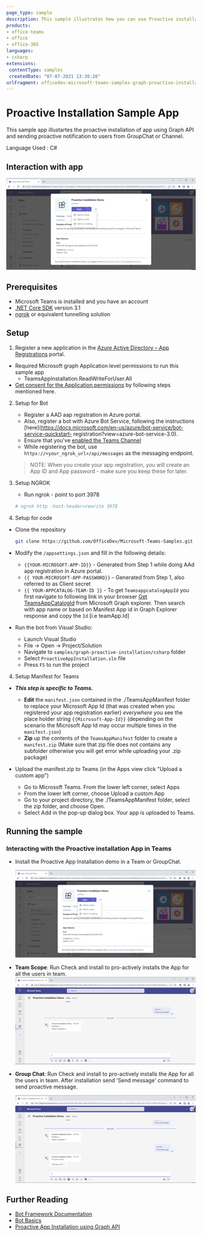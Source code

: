 ```yaml
---
page_type: sample
description: This sample illustrates how you can use Proactive installation of app for user and send proactive notification by calling Microsoft Graph APIs.
products:
- office-teams
- office
- office-365
languages:
- csharp
extensions:
 contentType: samples
 createdDate: "07-07-2021 13:38:26"
urlFragment: officedev-microsoft-teams-samples-graph-proactive-installation-csharp
---
```


# Proactive Installation Sample App

This sample app illustartes the proactive installation of app using Graph API and sending proactive notification to users from GroupChat or Channel.

Language Used : C#

## Interaction with app
![Proactive Installtion Module](ProactiveAppInstallation/Images/ProactiveInstallation.gif)

## Prerequisites

- Microsoft Teams is installed and you have an account
- [.NET Core SDK](https://dotnet.microsoft.com/download) version 3.1
- [ngrok](https://ngrok.com/download) or equivalent tunnelling solution

## Setup

1. Register a new application in the [Azure Active Directory – App Registrations](https://go.microsoft.com/fwlink/?linkid=2083908) portal.

  - Required Microsoft graph Application level permissions to run this sample app
     - TeamsAppInstallation.ReadWriteForUser.All
  - [Get consent for the Application permissions](https://docs.microsoft.com/en-us/graph/auth-v2-service?context=graph%2Fapi%2F1.0&view=graph-rest-1.0#3-get-administrator-consent) by following steps mentioned here.

2. Setup for Bot
	- Register a AAD aap registration in Azure portal.
	- Also, register a bot with Azure Bot Service, following the instructions [here](https://docs.microsoft.com/en-us/azure/bot-service/bot-service-quickstart-               registration?view=azure-bot-service-3.0).
	- Ensure that you've [enabled the Teams Channel](https://docs.microsoft.com/en-us/azure/bot-service/channel-connect-teams?view=azure-bot-service-4.0)
	- While registering the bot, use `https://<your_ngrok_url>/api/messages` as the messaging endpoint.

    > NOTE: When you create your app registration, you will create an App ID and App password - make sure you keep these for later.

3. Setup NGROK
      - Run ngrok - point to port 3978

	```bash
	# ngrok http -host-header=rewrite 3978
	```   
4. Setup for code

  - Clone the repository

    ```bash
    git clone https://github.com/OfficeDev/Microsoft-Teams-Samples.git
    ```
  - Modify the `/appsettings.json` and fill in the following details:
    - `{{YOUR-MICROSOFT-APP-ID}}` - Generated from Step 1 while doing AAd app registration in Azure portal.
    - `{{ YOUR-MICROSOFT-APP-PASSWORD}}` - Generated from Step 1, also referred to as Client secret
    - `{{ YOUR-APPCATALOG-TEAM-ID }}` - To get `TeamsappcatalogAppId` you first navigate to following link in your browser [Get TeamsAppCatalogId](https://developer.microsoft.com/en-us/graph/graph-explorer?request=appCatalogs%2FteamsApps%3F%24filter%3DdistributionMethod%20eq%20'organization'&method=GET&version=v1.0&GraphUrl=https://graph.microsoft.com) from Microsoft Graph explorer. Then search with app name or based on Manifest App id  in Graph Explorer response and copy the `Id` [i.e teamApp.Id]
  
  - Run the bot from Visual Studio:
  
    - Launch Visual Studio
    - File -> Open -> Project/Solution  
    - Navigate to `samples/graph-proactive-installation/csharp` folder
    - Select `ProactiveAppInstallation.sln` file
    - Press `F5` to run the project
    
4) Setup Manifest for Teams
- __*This step is specific to Teams.*__
    - **Edit** the `manifest.json` contained in the ./TeamsAppManifest folder to replace your Microsoft App Id (that was created when you registered your app registration earlier) *everywhere* you see the place holder string `{{Microsoft-App-Id}}` (depending on the scenario the Microsoft App Id may occur multiple times in the `manifest.json`)   
    - **Zip** up the contents of the `TeamsAppManifest` folder to create a `manifest.zip` (Make sure that zip file does not contains any subfolder otherwise you will get error while uploading your .zip package)

- Upload the manifest.zip to Teams (in the Apps view click "Upload a custom app")
   - Go to Microsoft Teams. From the lower left corner, select Apps
   - From the lower left corner, choose Upload a custom App
   - Go to your project directory, the ./TeamsAppManifest folder, select the zip folder, and choose Open.
   - Select Add in the pop-up dialog box. Your app is uploaded to Teams.

## Running the sample

### Interacting with the Proactive installation App in Teams

- Install the Proactive App Installation demo in a Team or GroupChat.

    ![Proactive installation](ProactiveAppInstallation/Images/addtoteams.png)

- **Team Scope**: Run Check and install to pro-actively installs the App for all the users in team. 
    ![Proactive installation](ProactiveAppInstallation/Images/CheckandInstall.png)

- **Group Chat**:  Run Check and install to pro-actively installs the App for all the users in team. After installation send 'Send message' command to send proactive message.

   ![Proactive installation](ProactiveAppInstallation/Images/sendmessage.png)


## Further Reading

- [Bot Framework Documentation](https://docs.botframework.com)
- [Bot Basics](https://docs.microsoft.com/azure/bot-service/bot-builder-basics?view=azure-bot-service-4.0)
- [Proactive App Installation using Graph API](https://docs.microsoft.com/en-us/microsoftteams/platform/graph-api/proactive-bots-and-messages/graph-proactive-bots-and-messages?tabs=Csharp)
